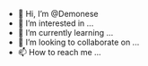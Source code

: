- 👋 Hi, I’m @Demonese
- 👀 I’m interested in ...
- 🌱 I’m currently learning ...
- 💞️ I’m looking to collaborate on ...
- 📫 How to reach me ...

<!---
Demonese/Demonese is a ✨ special ✨ repository because its `README.md` (this file) appears on your GitHub profile.
You can click the Preview link to take a look at your changes.
--->
